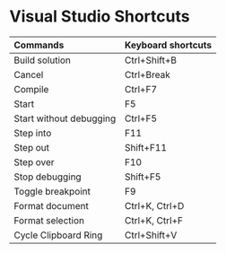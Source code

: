 # Visual Studio Shortcuts

| Commands                | Keyboard shortcuts |
|:----------------------- |:------------------ |
| Build solution	        | Ctrl+Shift+B       |
| Cancel                  | Ctrl+Break	       |
| Compile                 | Ctrl+F7	           |
| Start	                  | F5                 |
| Start without debugging	| Ctrl+F5            |
| Step into	              | F11	               |
| Step out                | Shift+F11          |	
| Step over               | F10                |	
| Stop debugging          | Shift+F5           |	
| Toggle breakpoint	      | F9                 |
| Format document	        | Ctrl+K, Ctrl+D     |
| Format selection	      | Ctrl+K, Ctrl+F     |
| Cycle Clipboard Ring    | Ctrl+Shift+V       |
